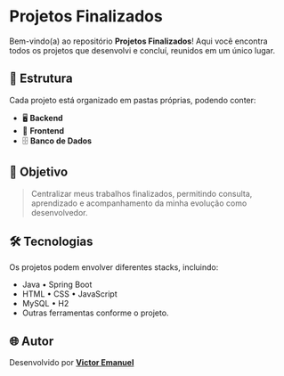 # Projetos Finalizados

Bem-vindo(a) ao repositório **Projetos Finalizados**!
Aqui você encontra todos os projetos que desenvolvi e concluí, reunidos em um único lugar.

## 📁 Estrutura

Cada projeto está organizado em pastas próprias, podendo conter:

* 🖥️ **Backend**
* 🎨 **Frontend**
* 🗄️ **Banco de Dados**


## 🎯 Objetivo

> Centralizar meus trabalhos finalizados, permitindo consulta, aprendizado e acompanhamento da minha evolução como desenvolvedor.


## 🛠️ Tecnologias

Os projetos podem envolver diferentes stacks, incluindo:

* Java • Spring Boot
* HTML • CSS • JavaScript
* MySQL • H2
* Outras ferramentas conforme o projeto.


## 🌐 Autor

Desenvolvido por [**Victor Emanuel**](https://github.com/victoreemanuel)

